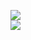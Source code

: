 [![](https://img.shields.io/badge/Made%20With-Github%20Spray-lightgrey.svg?style=for-the-badge&logo=github)](https://github.com/Annihil/github-spray#31881)  
[![](https://i.imgur.com/2DrTn0Z.gif)](https://github.com/Annihil/github-spray)